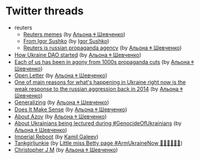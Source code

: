 # Twitter threads

* reuters
  * [Reuters memes](reuters/memes.md) (by [Альона ꑭ Шевченко](https://twitter.com/cryptodrftng))
  * [From Igor Sushko](reuters/from_igor_sushko.md) (by [Igor Sushko](https://twitter.com/igorsushko))
  * [Reuters is russian propaganda agency](reuters/main.md) (by [Альона ꑭ Шевченко](https://twitter.com/cryptodrftng))
* [How Ukraine DAO started](how_ukraine_dao_started.md) (by [Альона ꑭ Шевченко](https://twitter.com/cryptodrftng))
* [Each of us has been in agony from 1000s propaganda cuts](1000_cuts.md) (by [Альона ꑭ Шевченко](https://twitter.com/cryptodrftng))
* [Open Letter](open_letter.md) (by [Альона ꑭ Шевченко](https://twitter.com/cryptodrftng))
* [One of main reasons for what's happening in Ukraine right now is the weak response to the russian aggression back in 2014](since_2014.md) (by [Альона ꑭ Шевченко](https://twitter.com/cryptodrftng))
* [Generalizing](generalizing.md) (by [Альона ꑭ Шевченко](https://twitter.com/cryptodrftng))
* [Does It Make Sense](does_it_make_sense.md) (by [Альона ꑭ Шевченко](https://twitter.com/cryptodrftng))
* [About Azov](about_azov.md) (by [Альона ꑭ Шевченко](https://twitter.com/cryptodrftng))
* [About Ukrainians being lectured during #GenocideOfUkrainians](lectured_during_genocide.md) (by [Альона ꑭ Шевченко](https://twitter.com/cryptodrftng))
* [Imperial Reboot](imperial_reboot.md) (by [Kamil Galeev](https://twitter.com/kamilkazani))
* [Tankgirljunkie](tankgirljunkie.md) (by [Little miss Betty page #ArmUkraineNow 🖤🌻🇺🇦🌻🖤](https://twitter.com/TankGirljunkie))
* [Christopher J M](christopher_j_m.md) (by [Альона ꑭ Шевченко](https://twitter.com/cryptodrftng))
